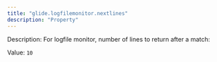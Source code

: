 ```yaml
---
title: "glide.logfilemonitor.nextlines"
description: "Property"
---
```


Description: For logfile monitor, number of lines to return after a match:

Value: `10`